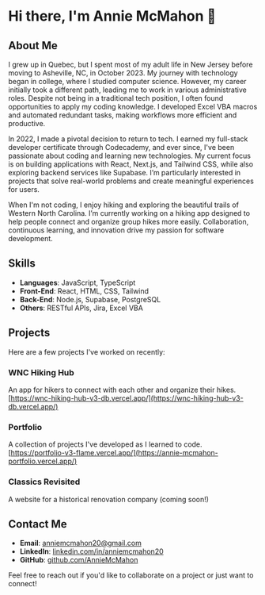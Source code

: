 # Hi there, I'm Annie McMahon 👋

## About Me
I grew up in Quebec, but I spent most of my adult life in New Jersey before moving to Asheville, NC, in October 2023. My journey with technology began in college, where I studied computer science. However, my career initially took a different path, leading me to work in various administrative roles. Despite not being in a traditional tech position, I often found opportunities to apply my coding knowledge. I developed Excel VBA macros and automated redundant tasks, making workflows more efficient and productive.

In 2022, I made a pivotal decision to return to tech. I earned my full-stack developer certificate through Codecademy, and ever since, I've been passionate about coding and learning new technologies. My current focus is on building applications with React, Next.js, and Tailwind CSS, while also exploring backend services like Supabase. I’m particularly interested in projects that solve real-world problems and create meaningful experiences for users.

When I'm not coding, I enjoy hiking and exploring the beautiful trails of Western North Carolina. I’m currently working on a hiking app designed to help people connect and organize group hikes more easily. Collaboration, continuous learning, and innovation drive my passion for software development.

## Skills
- **Languages**: JavaScript, TypeScript
- **Front-End**: React, HTML, CSS, Tailwind
- **Back-End**: Node.js, Supabase, PostgreSQL
- **Others**: RESTful APIs, Jira, Excel VBA

## Projects
Here are a few projects I've worked on recently:

### WNC Hiking Hub
An app for hikers to connect with each other and organize their hikes.
[https://wnc-hiking-hub-v3-db.vercel.app/](https://wnc-hiking-hub-v3-db.vercel.app/)

### Portfolio
A collection of projects I've developed as I learned to code.
[https://portfolio-v3-flame.vercel.app/](https://annie-mcmahon-portfolio.vercel.app/)

### Classics Revisited
A website for a historical renovation company (coming soon!)

## Contact Me
- **Email**: anniemcmahon20@gmail.com
- **LinkedIn**: [linkedin.com/in/anniemcmahon20](https://www.linkedin.com/in/anniemcmahon20)
- **GitHub**: [github.com/AnnieMcMahon](https://github.com/AnnieMcMahon)

Feel free to reach out if you'd like to collaborate on a project or just want to connect!
